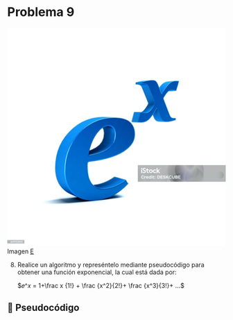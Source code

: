 # Problema 9 
![problema1](../Imagenes/e.png)
Imagen [E](https://media.istockphoto.com/id/649112040/es/foto/funci%C3%B3n-exponencial-natural-matem%C3%A1ticas-symbol-ilustraci%C3%B3n-de-render-3d.jpg?s=1024x1024&w=is&k=20&c=bZ56kbVL6_QybFCRfGIu2N2CDkSttAfTICBxv230k3k=)

8. Realice un algoritmo y represéntelo mediante pseudocódigo para obtener una función exponencial, la cual está dada por:
    
    $𝑒^𝑥 = 1+\frac x {1!} + \frac {x^2}{2!}+ \frac {x^3}{3!}+ …$
    
## 📝 Pseudocódigo
```